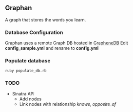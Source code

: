 ## Graphan

A graph that stores the words you learn.

### Database Configuration

Graphan uses a remote Graph DB hosted in [GrapheneDB](http://www.graphenedb.com/)
Edit __config_sample.yml__ and rename to  __config.yml__ 

### Populate database

	ruby populate_db.rb

### TODO

* Sinatra API
	- Add nodes
	- Link nodes with relationship *knows*, *opposite_of*
